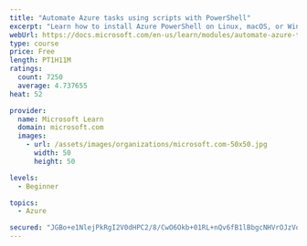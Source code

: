 ```yaml
---
title: "Automate Azure tasks using scripts with PowerShell"
excerpt: "Learn how to install Azure PowerShell on Linux, macOS, or Windows and then connect to Azure and manage your resources."
webUrl: https://docs.microsoft.com/en-us/learn/modules/automate-azure-tasks-with-powershell/
type: course
price: Free
length: PT1H11M
ratings:
  count: 7250
  average: 4.737655
heat: 52

provider:
  name: Microsoft Learn
  domain: microsoft.com
  images:
    - url: /assets/images/organizations/microsoft.com-50x50.jpg
      width: 50
      height: 50

levels:
  - Beginner

topics:
  - Azure

secured: "JGBo+e1NlejPkRgI2V0dHPC2/8/CwO6Okb+01RL+nQv6fB1lBbgcNHVrOJzVoEaTytiVFLfCZRXHhg7d26u3GWTF+bD1Yo7p5QZkgHQe9nl5ssqzRuHvjU28trpSONrBeksv3gu2KfvloKm513he41MZKlzjYKXxa1e0NgTRwKCbIjWSg1dM3zgGZTRrrDvOL4KAJeJcZesB+pEC01X5HsIDOiMjE+zJ81+BERVm90nRYLiaowsFx5idbrqDJ0Ytp6waXrp31dgEDIE/NFTaRtKMm+UXo01XMpbQDoLPvceFpHc5iPS6KfNCj/AJgtQUDcJFTm29LywaKnZLO5Sl408C/hAogmi5kfdtsJ8oolase1jqV/+qXmaWqSIiKfWtE5NHZYIoQAa1ElQcXl017ZHupE2m5146K4HLK+an2lI=;llSbPj4r4b4cKZ61ZLxPag=="
---
```


